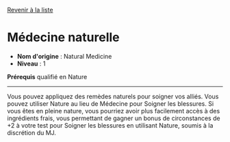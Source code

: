 [Revenir à la liste](..)

# Médecine naturelle

 * **Nom d'origine** : Natural Medicine
 * **Niveau** : 1


<p><strong>Prérequis</strong> qualifié en Nature</p>
<hr>
<p>Vous pouvez appliquez des remèdes naturels pour soigner vos alliés. Vous pouvez utiliser Nature au lieu de Médecine pour Soigner les blessures. Si vous êtes en pleine nature, vous pourriez avoir plus facilement accès à des ingrédients frais, vous permettant de gagner un bonus de circonstances de +2 à votre test pour Soigner les blessures en utilisant Nature, soumis à la discrétion du MJ.</p>